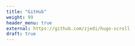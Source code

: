 ```yaml
---
title: "GitHub"
weight: 99
header_menu: true
external: https://github.com/zjedi/hugo-scroll
draft: true
---
```

